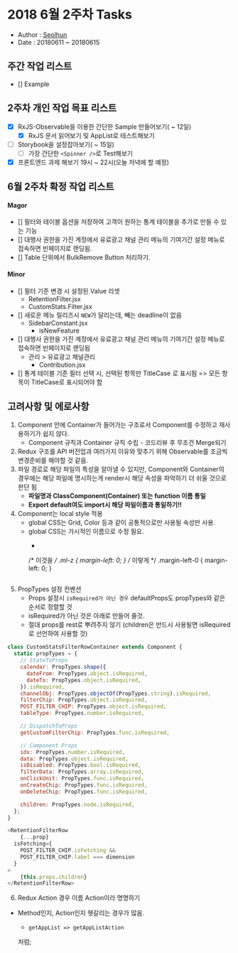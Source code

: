# 2018 6월 2주차 Tasks
- Author : [Seolhun](https://github.com/Seolhun)
- Date : 20180611 ~ 20180615

## 주간 작업 리스트	
- [] Example

## 2주차 개인 작업 목표 리스트
- [X] RxJS-Observable을 이용한 간단한 Sample 만들어보기( ~ 12일)
	- [X] RxJS 문서 읽어보기 및 AppList로 테스트해보기
- [ ] Storybook을 설정잡아보기( ~ 15일)
	- [ ] 가장 간단한 `<Spinner />`로 Test해보기
- [X] 프론트엔드 과제 해보기 19시 ~ 22시(오늘 저녁에 할 예정)

## 6월 2주차 확정 작업 리스트 
#### Magor
- [] 필터와 테이블 옵션을 저장하여 고객이 원하는 통계 테이블을 추가로 만들 수 있는 기능
- [] 대행사 권한을 가진 계정에서 유료광고 채널 관리 메뉴의 기여기간 설정 메뉴로 접속하면 빈페이지로 랜딩됨.
- [] Table 단위에서 BulkRemove Button 처리하기.

#### Minor
- [] 필터 기준 변경 시 설정된 Value 리셋
	- RetentionFilter.jsx
	- CustomStats.Filter.jsx
- [] 새로운 메뉴 릴리즈시 `NEW`가 달리는데, 빼는 deadline이 없음
	- SidebarConstant.jsx
		- isNewFeature
- [] 대행사 권한을 가진 계정에서 유료광고 채널 관리 메뉴의 기여기간 설정 메뉴로 접속하면 빈페이지로 랜딩됨
	- 관리 > 유료광고 채널관리
		- Contribution.jsx	
- [] 통계 테이블 기준 필터 선택 시, 선택된 항목만 TitleCase 로 표시됨 => 모든 항목이 TitleCase로 표시되어야 함

## 고려사항 및 에로사항
1. Component 안에 Container가 들어가는 구조로서 Component를 수정하고 재사용하기가 쉽지 않다.
	- Component 규칙과 Container 규칙 수립 - 코드리뷰 후 무조건 Merge되기
2. Redux 구조를 API 버전업과 여러가지 이유와 맞추기 위해 Observable를 조금씩 변경준비를 해야할 것 같음.
3. 파일 경로로 해당 파일의 특성을 알아낼 수 있지만, Component와 Container의 경우에는 해당 파일에 명시하는게 render시 해당 속성을 파악하기 더 쉬울 것으로 판단 됨
	- **파일명과 ClassComponent(Container) 또는 function 이름 통일**
	- **Export default여도 import시 해당 파일이름과 통일하기!!**
4. Component는 local style 적용
	- global CSS는 Grid, Color 등과 같이 공통적으로만 사용될 속성만 사용.
	- global CSS는 가시적인 이름으로 수정 필요.
		- ```css
		/* 이것을 */
		.ml-z {
  		margin-left: 0;
		}
		/* 이렇게 */
		.margin-left-0 {
			margin-left: 0;	
		}
		```
5. PropTypes 설정 컨벤션
	- Props 설정시 `isRequired가 아닌 경우` defaultProps도 propTypes와 같은 순서로 정렬할 것
	- isRequired가 아닌 것은 아래로 만들어 줄것.
	- 절대 props를 rest로 뿌려주지 않기 (children은 반드시 사용될면 isRequired로 선언하여 사용할 것)

```js
class CustomStatsFilterRowContainer extends Component {
  static propTypes = {
    // StateToProps
    calendar: PropTypes.shape({
      dateFrom: PropTypes.object.isRequired,
      dateTo: PropTypes.object.isRequired,
    }).isRequired,
    channelObj: PropTypes.objectOf(PropTypes.string).isRequired,
    filterChip: PropTypes.object.isRequired,
    POST_FILTER_CHIP: PropTypes.object.isRequired,
    tableType: PropTypes.number.isRequired,

    // DispatchToProps
    getCustomFilterChip: PropTypes.func.isRequired,

    // Component Props
    idx: PropTypes.number.isRequired,
    data: PropTypes.object.isRequired,
    isDisabled: PropTypes.bool.isRequired,
    filterData: PropTypes.array.isRequired,
    onClickUnit: PropTypes.func.isRequired,
    onCreateChip: PropTypes.func.isRequired,
    onDeleteChip: PropTypes.func.isRequired,

    children: PropTypes.node.isRequired,
  };
}
```
	
```js
<RetentionFilterRow
	{...prop}
  isFetching={
    POST_FILTER_CHIP.isFetching &&
    POST_FILTER_CHIP.label === dimension
  }
>
	{this.props.children}
</RetentionFilterRow>
```

6. Redux Action 경우 이름 Action이라 명명하기
- Method인지, Action인지 헷갈리는 경우가 많음.
	- `getAppList => getAppListAction`

	처럼;